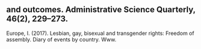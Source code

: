 ## and outcomes. Administrative Science Quarterly, 46(2), 229–273.

Europe, I. (2017). Lesbian, gay, bisexual and transgender rights: Freedom of assembly. Diary of events by country. Www.
